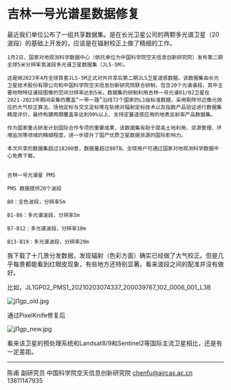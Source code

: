 # 吉林一号光谱星数据修复


最近我们单位公布了一组共享数据集。是在长光卫星公司的两颗多光谱卫星（20波段）的基础上开发的，应该是在辐射校正上做了精细的工作。

    1月2日，国家对地观测科学数据中心（依托单位为中国科学院空天信息创新研究院）发布第二期全球5米分辨率宽波段多光谱卫星数据集（JLS-5M）。
    
    这是继2023年4月全球首套JLS-5M正式对外共享后第二期JLS卫星遥感数据。该数据集由长光卫星技术股份有限公司和中国科学院空天信息创新研究院联合研制，包含20个光谱谱段，其中主要地物特征谱段图像的空间分辨率达到5米。数据集的研制利用吉林一号光谱01/02卫星在2021-2023年期间采集的覆盖“一带一路”沿线72个国家的L1级标准数据，采用剔除邻近像元效应的大气校正算法、场地定标与交叉定标等在轨绝对辐射定标技术以及指数产品验证进行数据集精度评价，最终构建两期覆盖率达到90%以上、支持定量遥感应用的地表反射率产品数据集。
    
    作为国家重点研发计划国际合作专项的重要成果，该数据集有助于提高土地利用、资源管理、环境监测等领域的精细程度，进一步提升了国产优质卫星数据资源的国际影响力。
    
    本次共享的数据集超过18200景，数据量超过80TB。全球用户可通过国家对地观测科学数据中心免费下载。


    吉林一号光谱星 PMS
    
    PMS 数据提供20个波段
    
    B0：全色波段，分辨率5m
    
    B1-B6：多光谱波段，分辨率5m
    
    B7-B12：多光谱波段，分辨率10m
    
    B13-B19：多光谱波段，分辨率20m



我下载了十几景分发数据，发现辐射（色彩方面）确实已经做了大气校正。但是几乎每景都能看到红眼皮现象，有些地方还特别显著。看来波段之间的配准并没有做好。



比如，JL1GP02_PMS1_20210203074337_200039767_102_0006_001_L3B



![jl1gp_old.jpg](https://s2.loli.net/2024/01/13/wHVMA4dScJNGYsj.jpg)

通过PixelKnife修复后

![jl1gp_new.jpg](https://s2.loli.net/2024/01/13/DkalQue5v6RjNcM.jpg)

看来该卫星的预处理系统和Landsat8/9和Sentinel2等国际主流卫星相比，还是有一定差距。


---

陈甫 副研究员
中国科学院空天信息创新研究院
chenfu@aircas.ac.cn
13811147935